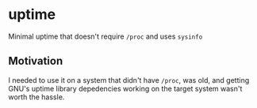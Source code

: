 # uptime
Minimal uptime that doesn't require `/proc` and uses `sysinfo`

## Motivation
I needed to use it on a system that didn't have `/proc`, was old, and getting
GNU's uptime library depedencies working on the target system wasn't worth the hassle.

